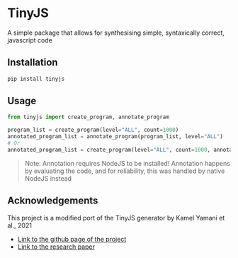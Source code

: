# TinyJS

A simple package that allows for synthesising simple, syntaxically correct, javascript code

## Installation
```bash
pip install tinyjs
```

## Usage
```python
from tinyjs import create_program, annotate_program

program_list = create_program(level="ALL", count=1000)
annotated_program_list = annotate_program(program_list, level="ALL")
# Or
annotated_program_list = create_program(level="ALL", count=1000, annotated=True)
```

> Note: Annotation requires NodeJS to be installed! Annotation happens by evaluating the code, and for reliability, this was handled by native NodeJS instead

## Acknowledgements
This project is a modified port of the TinyJS generator by Kamel Yamani et al., 2021
- [Link to the github page of the project](https://github.com/MarwaNair/TinyPy-Generator)
- [Link to the research paper](https://doi.org/10.48550/arXiv.2403.06503)